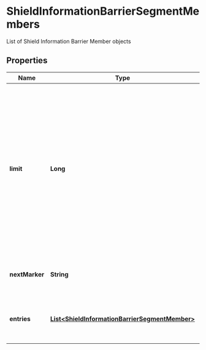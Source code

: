 

# ShieldInformationBarrierSegmentMembers

List of Shield Information Barrier Member objects

## Properties

| Name | Type | Description | Notes |
|------------ | ------------- | ------------- | -------------|
|**limit** | **Long** | The limit that was used for these entries. This will be the same as the &#x60;limit&#x60; query parameter unless that value exceeded the maximum value allowed. The maximum value varies by API. |  [optional] |
|**nextMarker** | **String** | The marker for the start of the next page of results. |  [optional] |
|**entries** | [**List&lt;ShieldInformationBarrierSegmentMember&gt;**](ShieldInformationBarrierSegmentMember.md) | A list of shield information barrier segment members |  [optional] |



